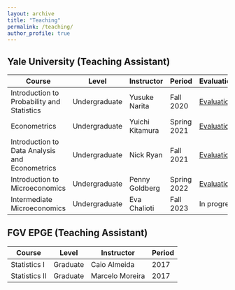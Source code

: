 ```yaml
---
layout: archive
title: "Teaching"
permalink: /teaching/
author_profile: true
---
```


## Yale University (Teaching Assistant)

| Course   | Level  | Instructor | Period | Evaluations |
| -------- | ------ | ---------- | ------ | ----------  |
| Introduction to Probability and Statistics | Undergraduate  | Yusuke Narita | Fall 2020 | [Evaluations](https://fpcordeiro.github.io/files/Evals_Fall_2020_ECON_135.pdf)
| Econometrics | Undergraduate | Yuichi Kitamura | Spring 2021 | [Evaluations](https://fpcordeiro.github.io/files/Evals_Spring_2021_ECON_136.pdf)
| Introduction to Data Analysis and Econometrics  | Undergraduate | Nick Ryan | Fall 2021 | [Evaluations](https://fpcordeiro.github.io/files/Evals_Fall_2021_ECON_117.pdf)
| Introduction to Microeconomics | Undergraduate | Penny Goldberg | Spring 2022 | [Evaluations](https://fpcordeiro.github.io/files/Evals_Spring_2022_ECON_115.pdf)
| Intermediate Microeconomics | Undergraduate | Eva Chalioti | Fall 2023 | In progress

## FGV EPGE (Teaching Assistant)

| Course | Level  | Instructor | Period |
| -------- | ------ | -------- | ------ | 
| Statistics I  | Graduate | Caio Almeida | 2017
| Statistics II  | Graduate | Marcelo Moreira | 2017
